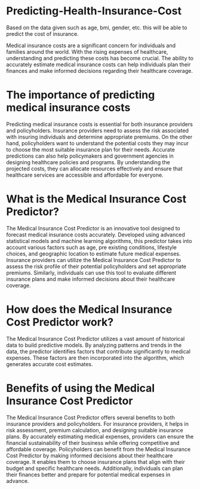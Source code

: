 # Predicting-Health-Insurance-Cost
Based on the data given such as age, bmi, gender, etc. this will be able to predict the cost of insurance.

Medical insurance costs are a significant concern for individuals and families around the 
world. With the rising expenses of healthcare, understanding and predicting these costs 
has become crucial. The ability to accurately estimate medical insurance costs can help 
individuals plan their finances and make informed decisions regarding their healthcare 
coverage.

# The importance of predicting medical insurance costs 

Predicting medical insurance costs is essential for both insurance providers and 
policyholders. Insurance providers need to assess the risk associated with insuring 
individuals and determine appropriate premiums. On the other hand, policyholders want 
to understand the potential costs they may incur to choose the most suitable insurance 
plan for their needs. 
Accurate predictions can also help policymakers and government agencies in designing 
healthcare policies and programs. By understanding the projected costs, they can allocate 
resources effectively and ensure that healthcare services are accessible and affordable for 
everyone. 

# What is the Medical Insurance Cost Predictor? 

The Medical Insurance Cost Predictor is an innovative tool designed to forecast medical 
insurance costs accurately. Developed using advanced statistical models and machine 
learning algorithms, this predictor takes into account various factors such as age, pre
existing conditions, lifestyle choices, and geographic location to estimate future medical 
expenses. 
Insurance providers can utilize the Medical Insurance Cost Predictor to assess the risk 
profile of their potential policyholders and set appropriate premiums. Similarly, 
individuals can use this tool to evaluate different insurance plans and make informed 
decisions about their healthcare coverage. 

# How does the Medical Insurance Cost Predictor work?

The Medical Insurance Cost Predictor utilizes a vast amount of historical data to build 
predictive models. By analyzing patterns and trends in the data, the predictor identifies 
factors that contribute significantly to medical expenses. These factors are then 
incorporated into the algorithm, which generates accurate cost estimates.

# Benefits of using the Medical Insurance Cost Predictor 

The Medical Insurance Cost Predictor offers several benefits to both insurance providers 
and policyholders. For insurance providers, it helps in risk assessment, premium 
calculation, and designing suitable insurance plans. By accurately estimating medical 
expenses, providers can ensure the financial sustainability of their business while 
offering competitive and affordable coverage. 
Policyholders can benefit from the Medical Insurance Cost Predictor by making informed 
decisions about their healthcare coverage. It enables them to choose insurance plans that 
align with their budget and specific healthcare needs. Additionally, individuals can plan 
their finances better and prepare for potential medical expenses in advance. 
